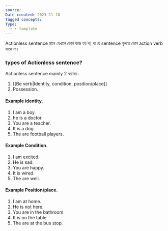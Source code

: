 ```yaml
---
source: 
Date created: 2023-11-16
Tagged concepts: 
Type:
  - - tamplate
---
```


Actionless sentence মানে যেখানে কোন কাজ হয় না, বা যে sentence গুলতে কোন action verb থাকে না।
### types of Actionless sentence?
Actionless sentence mainly 2 ধরনের।
 1. [[Be verb|Identity, condition, position/place]]
 2. Possession.

#### Example identity.
1. I am a boy.
2. he is a doctor.
3. You are a teacher.
4. It is a dog.
5. The are football players.

#### Example Condition.
1. I am excited.
2. He is sad.
3. You are happy.
4. It is wired.
5. The are well.


#### Example Position/place.
1. I am at home.
2. He is not here.
3. You are in the bathroom.
4. It is on the table.
5. The are at the bus stop.